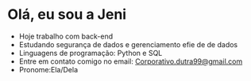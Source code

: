  # Olá, eu sou a Jeni
- Hoje trabalho com back-end
- Estudando segurança de dados e gerenciamento efie de de dados
- Linguagens de programação: Python e  SQL
- Entre em contato comigo no email: Corporativo.dutra99@gmail.com
- Pronome:Ela/Dela
